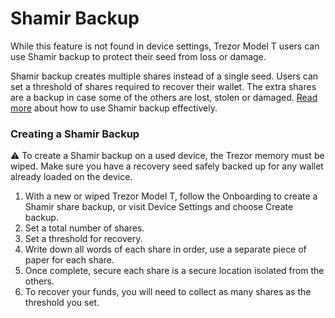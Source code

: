 # Shamir Backup

While this feature is not found in device settings, Trezor Model T users can use Shamir backup to protect their seed from loss or damage. 

Shamir backup creates multiple shares instead of a single seed. Users can set a threshold of shares required to recover their wallet. The extra shares are a backup in case some of the others are lost, stolen or damaged. [Read more](https://wiki.trezor.io/Shamir_Backup) about how to use Shamir backup effectively.

### Creating a Shamir Backup

⚠ To create a Shamir backup on a used device, the Trezor memory must be wiped. Make sure you have a recovery seed safely backed up for any wallet already loaded on the device.

1.  With a new or wiped Trezor Model T, follow the Onboarding to create a Shamir share backup, or visit Device Settings and choose Create backup.
2. Set a total number of shares.
3. Set a threshold for recovery.
4. Write down all words of each share in order, use a separate piece of paper for each share. 
5. Once complete, secure each share is a secure location isolated from the others.
6. To recover your funds, you will need to collect as many shares as the threshold you set. 




